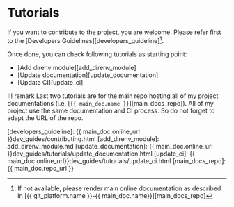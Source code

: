 # Tutorials

If you want to contribute to the project, you are welcome. Please refer first to
the [Developers Guidelines][developers_guideline][^1].

Once done, you can check following tutorials as starting point:

  - [Add direnv module][add_direnv_module]
  - [Update documentation][update_documentation]
  - [Update CI][update_ci]

!!! remark
    Last two tutorials are for the main repo hosting all of my project
    documentations (i.e. [`{{ main_doc.name }}`][main_docs_repo]). All of my
    project use the same documentation and CI process. So do not forget to adapt
    the URL of the repo.

[^1]: If not available, please render main online documentation as described in
  [{{ git_platform.name }}-{{ main_doc.name}}][main_docs_repo]

[developers_guideline]: {{ main_doc.online_url }}dev_guides/contributing.html
[add_direnv_module]: add_direnv_module.md
[update_documentation]: {{ main_doc.online_url }}dev_guides/tutorials/update_documentation.html
[update_ci]: {{ main_doc.online_url}}dev_guides/tutorials/update_ci.html
[main_docs_repo]: {{ main_doc.repo_url }}